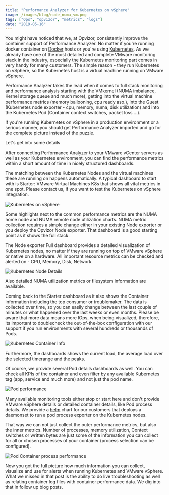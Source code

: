 ```yaml
---
title: "Performance Analyzer for Kubernetes on vSphere"
image: /images/blog/node_numa_vm.png
tags: ["Ops", "opvizor", "metrics", "logs"]
date: "2019-05-16"
---
```


You might have noticed that we, at Opvizor, consistently improve the container support of Performance Analyzer. No matter if you're running docker container on [Docker](https://www.docker.com) hosts or you're using [Kubernetes](https://www.kubernetes.io). As we already have one of the most detailed and complete VMware monitoring stack in the industry, especially the Kubernetes monitoring part comes in very handy for many customers. The simple reason - they run Kubernetes on vSphere, so the Kubernetes host is a virtual machine running on VMware vSphere.

Performance Analyzer takes the lead when it comes to full stack monitoring and performance analysis starting with the VMkernel (NUMA imbalance, Kernel storage queue and much more), getting into the virtual machine performance metrics (memory ballooning, cpu ready aso.), into the Guest (Kubernetes node exporter - cpu, memory, numa, disk utilization) and into the Kubernetes Pod (Container context switches, packet loss ...). 

If you're running Kubernetes on vSphere in a production environment or a serious manner, you should get Performance Analyzer imported and go for the complete picture instead of the puzzle.

Let's get into some details

After connecting Performance Analyzer to your VMware vCenter servers as well as your Kubernetes environment, you can find the performance metrics within a short amount of time in nicely structured dashboards.

The matching between the Kubernetes Nodes and the virtual machines these are running on happens automatically. A typical dashboard to start with is Starter: VMware Virtual Machines K8s that shows all vital metrics in one spot. Please contact us, if you want to test the Kubernetes on vSphere integration.

![Kubernetes on vSphere](/images/blog/node_numa_vm.png)

Some highlights next to the common performance metrics are the NUMA home node and NUMA remote node utilization charts. NUMA metric collection requires a simple change either in your existing Node exporter or you deploy the Opvizor Node exporter. That dashboard is a good starting point as it shows the full stack.

The Node exporter Full dashboard provides a detailed visualization of Kubernetes nodes, no matter if they are running on top of VMware vSphere or native on a hardware. All important resource metrics can be checked and alerted on - CPU, Memory, Disk, Network. 

![Kubernetes Node Details](/images/blog/Node-Details.png)

Also detailed NUMA utilization metrics or filesystem information are available.

Coming back to the Starter dashboard as it also shows the Container information including the top consumer or troublemaker. The data is collected over time, so you can easily change between the last couple of minutes or what happened over the last weeks or even months. Please be aware that more data means more IOps, when being visualized, therefore, its important to doublecheck the out-of-the-box configuration with our support if you run environments with several hundreds or thousands of Pods.

![Kubernetes Container Info](/images/blog/starter_container.png)

Furthermore, the dashboards shows the current load, the average load over the selected timerange and the peaks.

Of course, we provide several Pod details dashboards as well. You can check all KPIs of the container and even filter by any available Kubernetes tag (app, service and much more) and not just the pod name.

![Pod performance](/images/blog/pod.png)

Many available monitoring tools either stop or start here and don't provide VMware vSphere details or detailed container details, like Pod process details. We provide a [helm](https://helm.sh/) chart for our customers that deploys a daemonset to run a pod process exporter on the Kubernetes nodes.

That way we can not just collect the outer performance metrics, but also the inner metrics. Number of processes, memory utilization, Context switches or written bytes are just some of the information you can collect for all or chosen processes of your container (process selection can be configured).

![Pod Container process performance](/images/blog/pod-process.png)

Now you got the full picture how much information you can collect, visualize and use for alerts when running Kubernetes and VMware vSphere. What we missed in that post is the ability to do live troubleshooting as well as relating container log files with container performance data. We dig into that in follow up blog posts.
